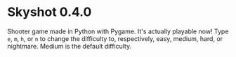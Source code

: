 # Skyshot 0.4.0
Shooter game made in Python with Pygame. It's actually playable now! Type `e`, `m`, `h`, or `n` to change the difficulty to, respectively, easy, medium, hard, or nightmare. Medium is the default difficulty.
